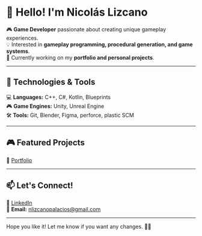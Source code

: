 # 👋 Hello! I'm Nicolás Lizcano  

🎮 **Game Developer** passionate about creating unique gameplay experiences.  
💡 Interested in **gameplay programming, procedural generation, and game systems**.  
🚀 Currently working on my **portfolio and personal projects**.  

---

## 🚀 Technologies & Tools  
💻 **Languages:** C++, C#, Kotlin, Blueprints  
🎮 **Game Engines:** Unity, Unreal Engine  
🛠️ **Tools:** Git, Blender, Figma, perforce, plastic SCM

---

## 🎮 Featured Projects  
💼 [Portfolio](https://nlizcanopalacios.super.site/)  

---

## 📫 Let's Connect!  
🔗 [LinkedIn](https://www.linkedin.com/in/yourusername/)  
📧 **Email:** nlizcanopalacios@gmail.com  

---

Hope you like it! Let me know if you want any changes. 🚀😊
